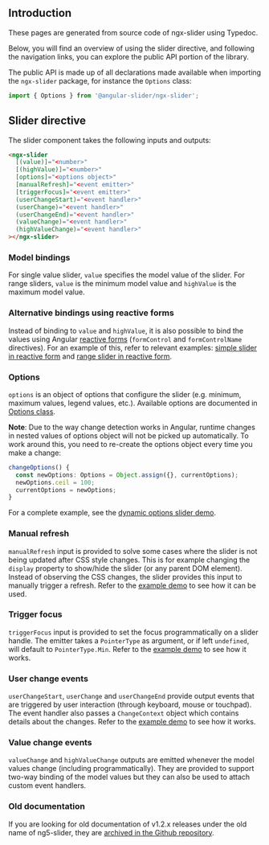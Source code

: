 ## Introduction

These pages are generated from source code of ngx-slider using Typedoc.

Below, you will find an overview of using the slider directive, and following the navigation links, you can explore the public API portion of the library.

The public API is made up of all declarations made available when importing the `ngx-slider` package, for instance the `Options` class:
```ts
import { Options } from '@angular-slider/ngx-slider';
```

## Slider directive

The slider component takes the following inputs and outputs:
```html
<ngx-slider
  [(value)]="<number>"
  [(highValue)]="<number>"
  [options]="<options object>"
  [manualRefresh]="<event emitter>"
  [triggerFocus]="<event emitter>"
  (userChangeStart)="<event handler>"
  (userChange)="<event handler>"
  (userChangeEnd)="<event handler>"
  (valueChange)="<event handler>"
  (highValueChange)="<event handler>"
></ngx-slider>
```

### Model bindings

For single value slider, `value` specifies the model value of the slider. For range sliders, `value` is the minimum model value and `highValue` is the maximum model value.

### Alternative bindings using reactive forms

Instead of binding to `value` and `highValue`, it is also possible to bind the values using Angular [reactive forms](https://angular.io/guide/reactive-forms) (`formControl` and `formControlName` directives). For an example of this, refer to relevant examples: [simple slider in reactive form](routerLink:///demos#reactive-form-simple-slider) and [range slider in reactive form](routerLink:///demos#reactive-form-range-slider).

### Options

`options` is an object of options that configure the slider (e.g. minimum, maximum values, legend values, etc.). Available options are documented in [Options class](routerLink:///docs/classes/_options_.options.html).

**Note**: Due to the way change detection works in Angular, runtime changes in nested values of options object will not be picked up automatically. To work around this, you need to re-create the options object every time you make a change:
```ts
changeOptions() {
  const newOptions: Options = Object.assign({}, currentOptions);
  newOptions.ceil = 100;
  currentOptions = newOptions;
}
```
For a complete example, see the [dynamic options slider demo](routerLink:///demos#dynamic-options-slider).

### Manual refresh

`manualRefresh` input is provided to solve some cases where the slider is not being updated after CSS style changes. This is for example changing the `display` property to show/hide the slider (or any parent DOM element). Instead of observing the CSS changes, the slider provides this input to manually trigger a refresh. Refer to the [example demo](routerLink:///demos#manual-refresh-slider) to see how it can be used.

### Trigger focus

`triggerFocus` input is provided to set the focus programmatically on a slider handle. The emitter takes a `PointerType` as argument, or if left `undefined`, will default to `PointerType.Min`. Refer to the [example demo](routerLink:///demos#trigger-focus-slider) to see how it works.

### User change events

`userChangeStart`, `userChange` and `userChangeEnd` provide output events that are triggered by user interaction (through keyboard, mouse or touchpad). The event handler also passes a `ChangeContext` object which contains details about the changes. Refer to the [example demo](routerLink:///demos#user-events-slider) to see how it works.

### Value change events

`valueChange` and `highValueChange` outputs are emitted whenever the model values change (including programmatically). They are provided to support two-way binding of the model values but they can also be used to attach custom event handlers.

### Old documentation

If you are looking for old documentation of v1.2.x releases under the old name of ng5-slider, they are [archived in the Github repository](https://raw.githubusercontent.com/angular-slider/ngx-slider/master/archive/ng5-slider-v1.2.6-site-archive.zip).